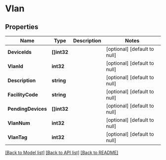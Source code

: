 # Vlan

## Properties
Name | Type | Description | Notes
------------ | ------------- | ------------- | -------------
**DeviceIds** | **[]int32** |  | [optional] [default to null]
**VlanId** | **int32** |  | [optional] [default to null]
**Description** | **string** |  | [optional] [default to null]
**FacilityCode** | **string** |  | [optional] [default to null]
**PendingDevices** | **[]int32** |  | [optional] [default to null]
**VlanNum** | **int32** |  | [optional] [default to null]
**VlanTag** | **int32** |  | [optional] [default to null]

[[Back to Model list]](../README.md#documentation-for-models) [[Back to API list]](../README.md#documentation-for-api-endpoints) [[Back to README]](../README.md)


